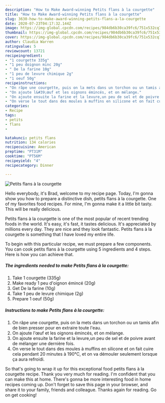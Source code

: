 ```yaml
---
description: "How to Make Award-winning Petits flans à la courgette"
title: "How to Make Award-winning Petits flans à la courgette"
slug: 3630-how-to-make-award-winning-petits-flans-a-la-courgette
date: 2020-07-23T04:17:32.144Z
image: https://img-global.cpcdn.com/recipes/984db6b30ca39fc6/751x532cq70/petits-flans-a-la-courgette-photo-principale-de-la-recette.jpg
thumbnail: https://img-global.cpcdn.com/recipes/984db6b30ca39fc6/751x532cq70/petits-flans-a-la-courgette-photo-principale-de-la-recette.jpg
cover: https://img-global.cpcdn.com/recipes/984db6b30ca39fc6/751x532cq70/petits-flans-a-la-courgette-photo-principale-de-la-recette.jpg
author: Claudia Warren
ratingvalue: 5
reviewcount: 13721
recipeingredient:
- "1 courgette 335g"
- "1 peu doignon minc 20g"
- " De la farine 10g"
- "1 peu de levure chimique 2g"
- "1 oeuf 50g"
recipeinstructions:
- "On râpe une courgette, puis on la mets dans un torchon ou un tamis afin de bien presser pour en extraire toute l&#39;eau."
- "On ajoute l&#39;œuf et les oignons émincés, et on mélange."
- "On ajoute ensuite la farine et la levure,un peu de sel et de poivre avant de mélanger une dernière fois."
- "On verse le tout dans des moules à muffins en silicone et on fait cuire cela pendant 20 minutes à 190°C, et on va démouler seulement lorsque ça aura refroidi."
categories:
- Recipe
tags:
- petits
- flans
- 

katakunci: petits flans  
nutrition: 134 calories
recipecuisine: American
preptime: "PT31M"
cooktime: "PT56M"
recipeyield: "4"
recipecategory: Dinner

---
```



![Petits flans à la courgette](https://img-global.cpcdn.com/recipes/984db6b30ca39fc6/751x532cq70/petits-flans-a-la-courgette-photo-principale-de-la-recette.jpg)

Hello everybody, it's Brad, welcome to my recipe page. Today, I'm gonna show you how to prepare a distinctive dish, petits flans à la courgette. One of my favorites food recipes. For mine, I'm gonna make it a little bit tasty. This will be really delicious.

Petits flans à la courgette is one of the most popular of recent trending foods in the world. It's easy, it's fast, it tastes delicious. It's appreciated by millions every day. They are nice and they look fantastic. Petits flans à la courgette is something that I have loved my entire life.




To begin with this particular recipe, we must prepare a few components. You can cook petits flans à la courgette using 5 ingredients and 4 steps. Here is how you can achieve that.

<!--inarticleads1-->

##### The ingredients needed to make Petits flans à la courgette:

1. Take 1 courgette (335g)
1. Make ready 1 peu d&#39;oignon émincé (20g)
1. Get  De la farine (10g)
1. Take 1 peu de levure chimique (2g)
1. Prepare 1 oeuf (50g)




<!--inarticleads2-->

##### Instructions to make Petits flans à la courgette:

1. On râpe une courgette, puis on la mets dans un torchon ou un tamis afin de bien presser pour en extraire toute l&#39;eau.
1. On ajoute l&#39;œuf et les oignons émincés, et on mélange.
1. On ajoute ensuite la farine et la levure,un peu de sel et de poivre avant de mélanger une dernière fois.
1. On verse le tout dans des moules à muffins en silicone et on fait cuire cela pendant 20 minutes à 190°C, et on va démouler seulement lorsque ça aura refroidi.




So that's going to wrap it up for this exceptional food petits flans à la courgette recipe. Thank you very much for reading. I'm confident that you can make this at home. There's gonna be more interesting food in home recipes coming up. Don't forget to save this page in your browser, and share it to your family, friends and colleague. Thanks again for reading. Go on get cooking!
